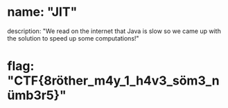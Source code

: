 # name: "JIT"

description: "We read on the internet that Java is slow so we came up with the solution to speed up some computations!"

# flag: "CTF{8röther_m4y_1_h4v3_söm3_nümb3r5}"
